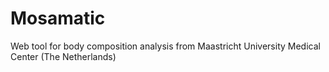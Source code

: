 # Mosamatic
Web tool for body composition analysis from Maastricht University Medical Center (The Netherlands)
